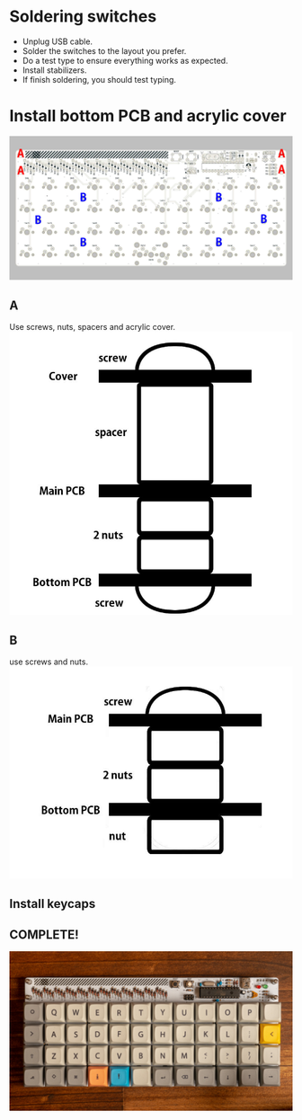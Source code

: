 # Soldering switches

- Unplug USB cable.   
- Solder the switches to the layout you prefer.   
- Do a test type to ensure everything works as expected.   
- Install stabilizers.   
- If finish soldering, you should test typing.   

# Install bottom PCB and acrylic cover

![hole](../img/assembly/plaid_pcb_top_screw.jpg)

## A
Use screws, nuts, spacers and acrylic cover.
![screwA](../img/assembly/screw_a.jpg)

## B
use screws and nuts.
![screwB](../img/assembly/screw_b.jpg)

## Install keycaps

## COMPLETE!
![plaid](../img/plaid.jpg)